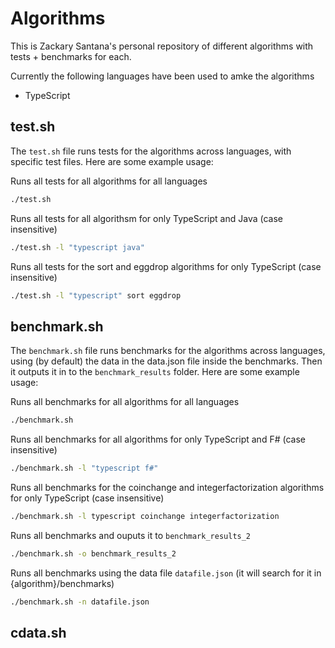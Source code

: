 # Algorithms

This is Zackary Santana's personal repository of different algorithms with tests + benchmarks for each.

Currently the following languages have been used to amke the algorithms
- TypeScript

## test.sh

The `test.sh` file runs tests for the algorithms across languages, with specific test files. Here are some example usage:

Runs all tests for all algorithms for all languages
```bash
./test.sh
```

Runs all tests for all algorithsm for only TypeScript and Java (case insensitive)
```bash
./test.sh -l "typescript java"
```

Runs all tests for the sort and eggdrop algorithms for only TypeScript (case insensitive)
```bash
./test.sh -l "typescript" sort eggdrop
```

## benchmark.sh

The `benchmark.sh` file runs benchmarks for the algorithms across languages, using (by default) the data in the data.json file inside the benchmarks. Then it outputs it in to the `benchmark_results` folder. Here are some example usage:

Runs all benchmarks for all algorithms for all languages
```bash
./benchmark.sh
```

Runs all benchmarks for all algorithms for only TypeScript and F# (case insensitive)
```bash
./benchmark.sh -l "typescript f#"
```

Runs all benchmarks for the coinchange and integerfactorization algorithms for only TypeScript (case insensitive)
```bash
./benchmark.sh -l typescript coinchange integerfactorization
```

Runs all benchmarks and ouputs it to `benchmark_results_2`
```bash
./benchmark.sh -o benchmark_results_2
```

Runs all benchmarks using the data file `datafile.json` (it will search for it in {algorithm}/benchmarks)
```bash
./benchmark.sh -n datafile.json
```

## cdata.sh


